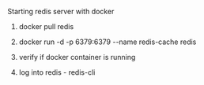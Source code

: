 Starting redis server with docker

1. docker pull redis


2. docker run -d -p 6379:6379 --name redis-cache redis

3. verify if docker container is running
4. log into redis - redis-cli
